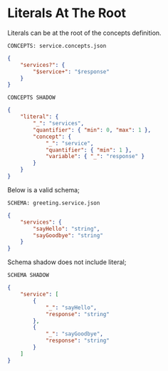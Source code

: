 # Literals At The Root

Literals can be at the root of the concepts definition.

`CONCEPTS: service.concepts.json`

```json
{
    "services?": {
        "$service+": "$response"
    }
}
```

`CONCEPTS SHADOW`

```json
{
    "literal": {
        "_": "services",
        "quantifier": { "min": 0, "max": 1 },
        "concept": {
            "_": "service",
            "quantifier": { "min": 1 },
            "variable": { "_": "response" }
        }
    }
}
```

Below is a valid schema;

`SCHEMA: greeting.service.json`

```json
{
    "services": {
        "sayHello": "string",
        "sayGoodbye": "string"
    }
}
```

Schema shadow does not include literal;

`SCHEMA SHADOW`

```json
{
    "service": [
        {
            "_": "sayHello",
            "response": "string"
        },
        {
            "_": "sayGoodbye",
            "response": "string"
        }
    ]
}
```
